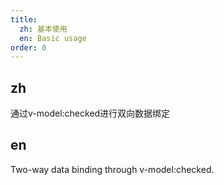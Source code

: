 ```yaml
---
title:
  zh: 基本使用
  en: Basic usage
order: 0
---
```


## zh

通过v-model:checked进行双向数据绑定

## en

Two-way data binding through v-model:checked.
